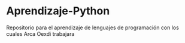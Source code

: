 # Aprendizaje-Python
Repositorio para el aprendizaje de lenguajes de programación con los cuales Arca Oexdi trabajara
